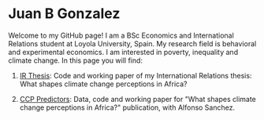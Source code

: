 # Juan B Gonzalez

Welcome to my GitHub page! 
I am a BSc Economics and International Relations student at Loyola University, Spain. My research field is behavioral and experimental economics. I am interested in poverty, inequality and climate change. In this page you will find: 

1. [IR Thesis](https://github.com/jbgb13/PredictorsCCP): Code and working paper of my International Relations thesis: What shapes climate change perceptions in Africa? 

2. [CCP Predictors](https://github.com/jbgb13/PredictorsCCP_PLOS.git): Data, code and working paper for "What shapes climate change perceptions in Africa?" publication, with Alfonso Sanchez.
